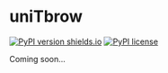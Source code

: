 # uniTbrow

[![PyPI version shields.io](https://img.shields.io/pypi/v/uniTbrow.svg)](https://pypi.python.org/pypi/uniTbrow/)
[![PyPI license](https://img.shields.io/pypi/l/uniTbrow.svg)](https://pypi.python.org/pypi/uniTbrow/)

Coming soon...